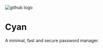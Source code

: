 ![github logo](https://user-images.githubusercontent.com/29543098/129402773-5c29e8fb-98f1-48c3-b2ee-1bbe0f68925b.png)

# Cyan
A minimal, fast and secure password manager.
